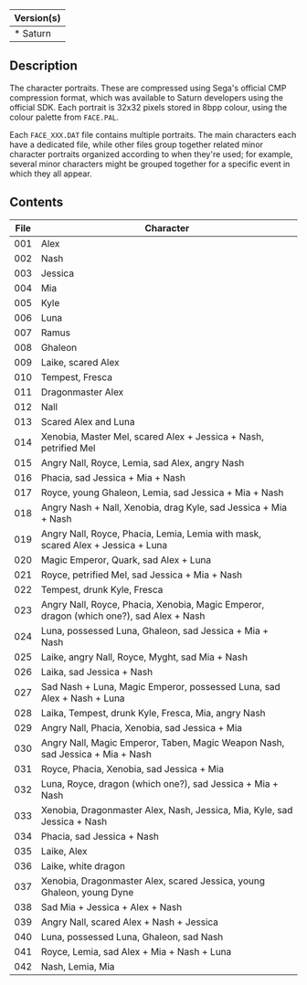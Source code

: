 | Version(s) |
| ---------- |
| * Saturn |

## Description

The character portraits. These are compressed using Sega's official CMP compression format, which was available to Saturn developers using the official SDK. Each portrait is 32x32 pixels stored in 8bpp colour, using the colour palette from `FACE.PAL`.

Each `FACE_XXX.DAT` file contains multiple portraits. The main characters each have a dedicated file, while other files group together related minor character portraits organized according to when they're used; for example, several minor characters might be grouped together for a specific event in which they all appear.

## Contents

| File | Character |
| ---- | --------- |
| 001  | Alex      |
| 002  | Nash      |
| 003  | Jessica   |
| 004  | Mia       |
| 005  | Kyle      |
| 006  | Luna      |
| 007  | Ramus     |
| 008  | Ghaleon   |
| 009  | Laike, scared Alex |
| 010  | Tempest, Fresca |
| 011  | Dragonmaster Alex |
| 012  | Nall      |
| 013  | Scared Alex and Luna |
| 014  | Xenobia, Master Mel, scared Alex + Jessica + Nash, petrified Mel |
| 015  | Angry Nall, Royce, Lemia, sad Alex, angry Nash |
| 016  | Phacia, sad Jessica + Mia + Nash |
| 017  | Royce, young Ghaleon, Lemia, sad Jessica + Mia + Nash |
| 018  | Angry Nash + Nall, Xenobia, drag Kyle, sad Jessica + Mia + Nash |
| 019  | Angry Nall, Royce, Phacia, Lemia, Lemia with mask, scared Alex + Jessica + Luna |
| 020  | Magic Emperor, Quark, sad Alex + Luna |
| 021  | Royce, petrified Mel, sad Jessica + Mia + Nash |
| 022  | Tempest, drunk Kyle, Fresca |
| 023  | Angry Nall, Royce, Phacia, Xenobia, Magic Emperor, dragon (which one?), sad Alex + Nash |
| 024  | Luna, possessed Luna, Ghaleon, sad Jessica + Mia + Nash |
| 025  | Laike, angry Nall, Royce, Myght, sad Mia + Nash |
| 026  | Laika, sad Jessica + Nash |
| 027  | Sad Nash + Luna, Magic Emperor, possessed Luna, sad Alex + Nash + Luna |
| 028  | Laika, Tempest, drunk Kyle, Fresca, Mia, angry Nash |
| 029  | Angry Nall, Phacia, Xenobia, sad Jessica + Mia |
| 030  | Angry Nall, Magic Emperor, Taben, Magic Weapon Nash, sad Jessica + Mia + Nash |
| 031  | Royce, Phacia, Xenobia, sad Jessica + Mia |
| 032  | Luna, Royce, dragon (which one?), sad Jessica + Mia + Nash |
| 033  | Xenobia, Dragonmaster Alex, Nash, Jessica, Mia, Kyle, sad Jessica + Nash |
| 034  | Phacia, sad Jessica + Nash |
| 035  | Laike, Alex |
| 036  | Laike, white dragon |
| 037  | Xenobia, Dragonmaster Alex, scared Jessica, young Ghaleon, young Dyne |
| 038  | Sad Mia + Jessica + Alex + Nash |
| 039  | Angry Nall, scared Alex + Nash + Jessica |
| 040  | Luna, possessed Luna, Ghaleon, sad Nash |
| 041  | Royce, Lemia, sad Alex + Mia + Nash + Luna |
| 042  | Nash, Lemia, Mia |
